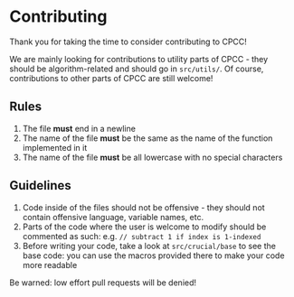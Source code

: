 # Contributing

Thank you for taking the time to consider contributing to CPCC!

We are mainly looking for contributions to utility parts of CPCC - they should be algorithm-related and should go in `src/utils/`. Of course, contributions to other parts of CPCC are still welcome!

## Rules

1. The file **must** end in a newline
2. The name of the file **must** be the same as the name of the function implemented in it
3. The name of the file **must** be all lowercase with no special characters

## Guidelines

1. Code inside of the files should not be offensive - they should not contain offensive language, variable names, etc.
2. Parts of the code where the user is welcome to modify should be commented as such: e.g. `// subtract 1 if index is 1-indexed`
3. Before writing your code, take a look at `src/crucial/base` to see the base code: you can use the macros provided there to make your code more readable

Be warned: low effort pull requests will be denied!
